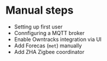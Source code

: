 # Manual steps
- Setting up first user
- Connfiguring a MQTT broker
- Enable Owntracks integration via UI
- Add Forecas (`met`) manually
- Add ZHA Zigbee coordinator

